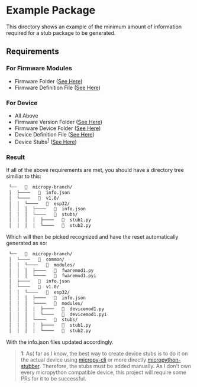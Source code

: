 # Example Package

This directory shows an example of the minimum amount of information required for a stub package to be generated.

## Requirements

### For Firmware Modules
* Firmware Folder ([See Here](./micropy-branch))
* Firmware Definition File ([See Here](./micropy-branch/info.jsonc))
  

### For Device
* All Above
* Firmware Version Folder ([See Here](./micropy-branch/v1.0))
* Firmware Device Folder ([See Here](./micropy-branch/v1.0/esp32))
* Device Definition File ([See Here](./micropy-branch/v1.0/esp32/info.json))
* Device Stubs<sup>[1](#device-stubs)</sup> ([See Here](./micropy-branch/v1.0/esp32/stubs))

### Result

If all of the above requirements are met, you should have a directory tree similiar to this:

```sh
 └──     micropy-branch/ 
 │  ├────     info.json  
 │  └────     v1.0/ 
 │  │  └────     esp32/ 
 │  │  │  ├────     info.json  
 │  │  │  └────     stubs/ 
 │  │  │  │  ├────     stub1.py  
 │  │  │  │  └────     stub2.py  
```

Which will then be picked recognized and have the reset automatically generated as so:

```sh
 └──     micropy-branch/ 
 │  └────     common/ 
 │  │  └────     modules/ 
 │  │  │  ├────     fwaremod1.py  
 │  │  │  └────     fwaremod1.pyi  
 │  ├────     info.json  
 │  └────     v1.0/ 
 │  │  └────     esp32/ 
 │  │  │  ├────     info.json  
 │  │  │  └────     modules/ 
 │  │  │  │  ├────     devicemod1.py  
 │  │  │  │  └────     devicemod1.pyi  
 │  │  │  └────     stubs/ 
 │  │  │  │  ├────     stub1.py  
 │  │  │  │  └────     stub2.py 
```

With the info.json files updated accordingly.

> <a name="device-stubs">1</a>: As( far as I know, the best way to create device stubs is to do it on the actual device using [micropy-cli](https://github.com/BradenM/micropy-cli) or more directly [micropython-stubber](https://github.com/Josverl/micropython-stubber). Therefore, the stubs must be added manually. As I don't own every micropython compatible device, this project will require some PRs for it to be successful. 